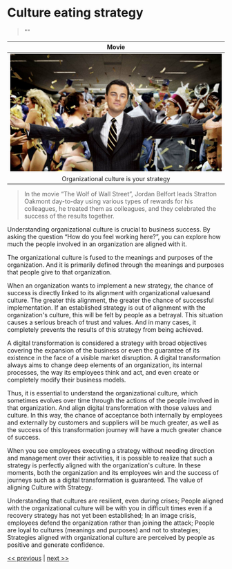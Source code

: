 # Culture eating strategy

>""

| Movie |
| :---: |
|![](../../images/culture_eating_strategy.png)|
|Organizational culture is your strategy|

>In the movie “The Wolf of Wall Street”, Jordan Belfort leads Stratton Oakmont day-to-day using various types of rewards for his colleagues, he treated them as colleagues, and they celebrated the success of the results together.

Understanding organizational culture is crucial to business success. By asking the question “How do you feel working here?”, you can explore how much the people involved in an organization are aligned with it.

The organizational culture is fused to the meanings and purposes of the organization. And it is primarily defined through the meanings and purposes that people give to that organization.

When an organization wants to implement a new strategy, the chance of success is directly linked to its alignment with organizational values ​​and culture. The greater this alignment, the greater the chance of successful implementation. If an established strategy is out of alignment with the organization's culture, this will be felt by people as a betrayal. This situation causes a serious breach of trust and values. And in many cases, it completely prevents the results of this strategy from being achieved.

A digital transformation is considered a strategy with broad objectives covering the expansion of the business or even the guarantee of its existence in the face of a visible market disruption. A digital transformation always aims to change deep elements of an organization, its internal processes, the way its employees think and act, and even create or completely modify their business models.

Thus, it is essential to understand the organizational culture, which sometimes evolves over time through the actions of the people involved in that organization. And align digital transformation with those values and culture. In this way, the chance of acceptance both internally by employees and externally by customers and suppliers will be much greater, as well as the success of this transformation journey will have a much greater chance of success.

When you see employees executing a strategy without needing direction and management over their activities, it is possible to realize that such a strategy is perfectly aligned with the organization's culture. In these moments, both the organization and its employees win and the success of journeys such as a digital transformation is guaranteed. The value of aligning Culture with Strategy.

Understanding that cultures are resilient, even during crises;
People aligned with the organizational culture will be with you in difficult times even if a recovery strategy has not yet been established;
In an image crisis, employees defend the organization rather than joining the attack;
People are loyal to cultures (meanings and purposes) and not to strategies;
Strategies aligned with organizational culture are perceived by people as positive and generate confidence.

[<< previous](1-trust_as_a_starting_point.md) | [next >>](3-whats_in_for_me.md)
